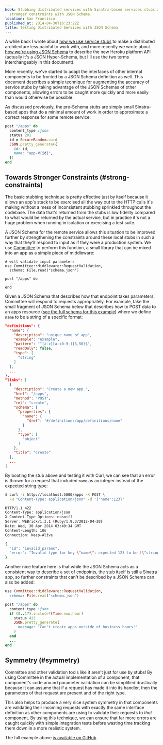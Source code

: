 ```yaml
---
hook: Stubbing distributed services with Sinatra-based services stubs and enabling
  stronger constraints with JSON Schema.
location: San Francisco
published_at: 2014-04-30T16:23:22Z
title: Testing Distributed Services with JSON Schema
---
```


A while back I wrote about [how we use service stubs](/service-stubs) to make a distributed architecture less painful to work with, and more recently we wrote about [how we're using JSON Schema](https://blog.heroku.com/archives/2014/1/8/json_schema_for_heroku_platform_api) to describe the new Heroku platform API (actually it's a JSON Hyper-Schema, but I'll use the two terms interchangeably in this document).

More recently, we've started to adapt the interfaces of other internal components to be fronted by a JSON Schema definition as well. This document describes a simple technique for augmenting the accuracy of service stubs by taking advantage of the JSON Schemas of other components, allowing errors to be caught more quickly and more easily than would otherwise be possible.

As discussed previously, the pre-Schema stubs are simply small Sinatra-based apps that do a minimal amount of work in order to approximate a correct response for some remote service:

``` ruby
post "/apps" do
  content_type :json
  status 201
  id = SecureRandom.uuid
  JSON.pretty_generate({
    id: id,
    name: "app-#{id}",
  })
end
```

## Towards Stronger Constraints (#strong-constraints)

The basic stubbing technique is pretty effective just by itself because it allows an app's stack to be exercised all the way out to the HTTP calls it's making without a mess of inconsistent stubbing sprinkled throughout the codebase. The data that's returned from the stubs is low fidelity compared to what would be returned by the actual service, but in practice it's not a huge problem when running in isolation or exercising a test suite.

A JSON Schema for the remote service allows this situation to be improved further by strengthening the constraints around these local stubs in such a way that they'll respond to input as if they were a production system. We use [Committee](https://github.com/heroku/committee) to perform this function, a small library that can be mixed into an app as a simple piece of middleware:

```
# will validate input parameters
use Committee::Middleware::RequestValidation,
  schema: File.read("schema.json")

post "/apps" do
  ...
end
```

Given a JSON Schema that describes how that endpoint takes parameters, Committee will respond to requests appropriately. For example, take the small fragment of JSON Schema below that describes how to POST data to an apps resource ([see the full schema for this example](https://github.com/heroku/committee/blob/03347b7e46fa4499aa6f789098039e7b91597086/examples/schema.json)) where we define `name` to be a string of a specific format:

``` json
"definitions": {
  "name": {
    "description": "unique name of app",
    "example": "example",
    "pattern": "^[a-z][a-z0-9-]{3,50}$",
    "readOnly": false,
    "type": [
      "string"
    ]
  },
  ...
},
"links": [
  {
    "description": "Create a new app.",
    "href": "/apps",
    "method": "POST",
    "rel": "create",
    "schema": {
      "properties": {
        "name": {
          "$ref": "#/definitions/app/definitions/name"
        }
      },
      "type": [
        "object"
      ]
    },
    "title": "Create"
  },
  ...
]
```

By booting the stub above and testing it with Curl, we can see that an error is thrown for a request that included `name` as an integer instead of the expected string type:

``` bash
$ curl -i http://localhost:5000/apps -X POST \
  -H "Content-Type: application/json" -d '{"name":123}'

HTTP/1.1 422
Content-Type: application/json
X-Content-Type-Options: nosniff
Server: WEBrick/1.3.1 (Ruby/1.9.3/2012-04-20)
Date: Wed, 30 Apr 2014 03:49:34 GMT
Content-Length: 106
Connection: Keep-Alive

{
  "id": "invalid_params",
  "error": "Invalid type for key \"name\": expected 123 to be [\"string\"]."
}
```

Another nice feature here is that while the JSON Schema acts as a consistent way to describe a set of endpoints, the stub itself is still a Sinatra app, so further constraints that can't be described by a JSON Schema can also be added:

``` ruby
use Committee::Middleware::RequestValidation,
  schema: File.read("schema.json")

post "/apps" do
  content_type :json
  if (8..17).include?(Time.now.hour)
    status 422
    JSON.pretty_generate(
      message: "Can't create apps outside of business hours!"
    )
  end
  ...
end
```

## Symmetry (#symmetry)

Committee and other validation tools like it aren't just for use by stubs! By using Committee in the actual implementation of a component, that component's code around parameter validation can be simplified drastically because it can assume that if a request has made it into its handler, then the parameters of that request are present and of the right type.

This also helps to produce a very nice system symmetry in that components are validating their incoming requests with exactly the same interface definition as other components are using to validate their requests to _that_ component. By using this technique, we can ensure that far more errors are caught quickly with simple integration tests before wasting time tracking them down in a more realistic system.

The full example above [is available on GitHub](https://github.com/heroku/committee/tree/master/examples).
